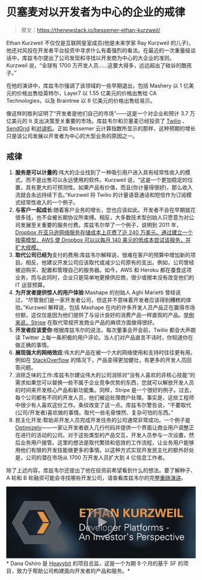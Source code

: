 # 贝塞麦对以开发者为中心的企业的戒律

> 原文：<https://thenewstack.io/bessemer-ethan-kurzweil/>

Ethan Kurzweil 不仅仅是互联网皇室成员(他是未来学家 Ray Kurzweil 的儿子)，他还对风投在开发者平台投资中寻求什么有着强烈的看法。在最近的一次重量级谈话中，库兹韦尔提出了公司发现和寻找以开发商为中心的大企业的准则。Kurzweil 说，“全球有 1700 万开发人员……这要大得多，远远超出了硅谷的酷孩子。”

在他的演讲中，库兹韦尔强调了该领域的一些早期退出，包括 Mashery 以 1 亿美元的价格出售给英特尔，Layer7 以 1.55 亿美元的价格出售给 CA Technologies，以及 Braintree 以 8 亿美元的价格出售给易贝。

像这样的胜利证明了“开发者是他们自己的市场”——这是一个对企业和预计 3.7 万亿美元的 It 支出决策至关重要的市场。库兹韦尔和贝塞麦已经投资了 [Twilio](http://twilio.com) 、 [SendGrid](http://sendgrid.com) 和[对讲机](https://www.intercom.io/)。正如 Bessemer 云计算指数所显示的那样，这种预期的增长只是该公司发展以开发者为中心的大型业务的原因之一。

## 戒律

1.  **服务是可以计量的**:伟大的企业找到了一种吸引用户进入具有经常性收入的模式，而不是出售可以永远使用的软件。Kurzweil 说，“这是一个更加稳定的位置，具有更大的可预测性。如果产品有价值，而且(你计量得很好)，那么收入流就会永远持续下去。”Kurzweil 将 Twilio 的计量语音通话和短信作为订阅模式经常性收入的一个例子。
2.  **与客户一起成长**:随着客户业务的增长，您也应该如此。开发者不会在早期就花很多钱，也不会被长期协议所束缚。相反，大多数技术型创始人只愿意为对公司发展至关重要的服务付费。库兹韦尔举了一个例子，说明到 2011 年， [Dropbox 在亚马逊网络服务存储成本上花费了近 240 万美元。通过建立一个按需模型，AWS 使 Dropbox 可以以每月 140 美元的低成本尝试该服务，并扩大规模。](http://www.w2lessons.com/2011/04/economics-of-dropbox.html)
3.  **取代公司已经为**支付的费用:库兹韦尔解释说，很难在客户的预算中增加新的项目。相反，他建议开发公司应该取代或减少公司原有的支出。例如，公司曾经被迫购买、配置和管理自己的服务器。如今，AWS 和 Heroku 都在蚕食这项业务，而与此同时，企业只是简单地更换供应商，很少或根本没有改变他们的 IT 运营预算。
4.  **为开发者提供惊人的用户体验**:Mashape 的创始人 Aghi Marietti 曾经说过，“尽管我们是一家开发者公司，但这并不意味着开发者应该得到糟糕的体验。”Kurzweil 解释说，包括 Mashape 在内的许多开发人员产品正在赢得市场份额，这仅仅是因为他们提供了与设计良好的消费产品一样直观的产品。[举例来说，Stripe](https://stripe.com) 在取代常规开发商业产品的麻烦方面做得很好。
5.  **开发者应该爱你**:根据库兹韦尔的说法，每次董事会开会前，Twilio 都会大声朗读 Twitter 上每一条积极的用户评论。当人们对产品直言不讳时，你知道你在做正确的事情。
6.  **展现强大的网络效应**:伟大的产品在被一个大的网络使用和支持时往往更有用。例如在 [StackOverflow](http://stackoverflow.com) 的情况下，产品变得更加健壮，有更多的开发人员回答问题。
7.  消除乏味的工作:库兹韦尔建议伟大的公司消除对“没有人喜欢的非核心技能”的需求如果您可以替换一些不属于企业竞争优势的东西，您就可以解放开发人员的时间来开发核心产品和新功能集。同样，Stripe 是一个很好的例子。过去，每个公司都有不同的开发人员，他们被迫处理商户处理。事实是，这些工程师中很少有人喜欢这份工作。条纹改变了这一点。库兹韦尔警告说，“不要取代(公司/开发者)喜欢做的事情。取代一些毛骨悚然、复杂可怕的东西。”
8.  民主化开发:帮助非开发人员完成开发任务的公司通常非常成功。一个例子是[Optimizely](http://optimizely.com)——一家让开发者嵌入几行代码并提供一个界面让商业用户调整正在进行的活动的公司。对于这些类型的产品交互，开发人员参与一次设置，然后业务用户接管。这里的想法是取代繁琐和低效的工作流程，让业务用户能够用他们有限的开发技能做更多的事情。以这种方式实现开发民主化的额外好处是，公司的潜在市场从 1700 万开发人员扩大到 4 亿信息工作者。

除了上述内容，库兹韦尔还提出了他在投资前希望看到什么的想法。要了解种子、A 轮和 B 轮融资可能会寻找哪些开发公司，请查看库兹韦尔的完整[重磅演讲](https://www.heavybit.com/library/video/bessemers-commandments-for-dev-focused-companies/)。

[![kurzweil_slidecover](img/6a57d4e5b2569494f4f1341a873e673f.png) ](https://www.heavybit.com/library/video/bessemers-commandments-for-dev-focused-companies/) * Dana Oshiro 是 [Heavybit](https://www.heavybit.com) 的项目总监，这是一个为期 9 个月的基于 SF 的项目，致力于帮助公司构建面向开发者的产品和服务。*

<svg xmlns:xlink="http://www.w3.org/1999/xlink" viewBox="0 0 68 31" version="1.1"><title>Group</title> <desc>Created with Sketch.</desc></svg>